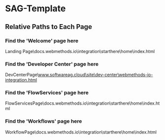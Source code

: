 # SAG-Template

## Relative Paths to Each Page

### Find the 'Welcome' page here

Landing Page\docs.webmethods.io\integration\starthere\home\index.html

### Find the 'Developer Center' page here

DevCenterPage\www.softwareag.cloud\site\dev-center\webmethods-io-integration.html

### Find the 'FlowServices' page here

FlowServicesPage\docs.webmethods.io\integration\starthere\home\index.html

### Find the 'Workflows' page here

WorkflowPage\docs.webmethods.io\integration\starthere\home\index.html
